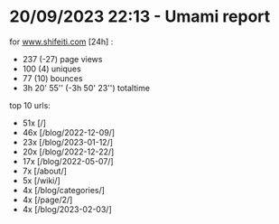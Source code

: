 # 20/09/2023 22:13 - Umami report
for www.shifeiti.com [24h] :

 - 237 (-27) page views
 - 100 (4) uniques
 - 77 (10) bounces
 - 3h 20' 55'' (-3h 50' 23'') totaltime


top 10 urls:
 - 51x [/]
 - 46x [/blog/2022-12-09/]
 - 23x [/blog/2023-01-12/]
 - 20x [/blog/2022-12-22/]
 - 17x [/blog/2022-05-07/]
 - 7x [/about/]
 - 5x [/wiki/]
 - 4x [/blog/categories/]
 - 4x [/page/2/]
 - 4x [/blog/2023-02-03/]


